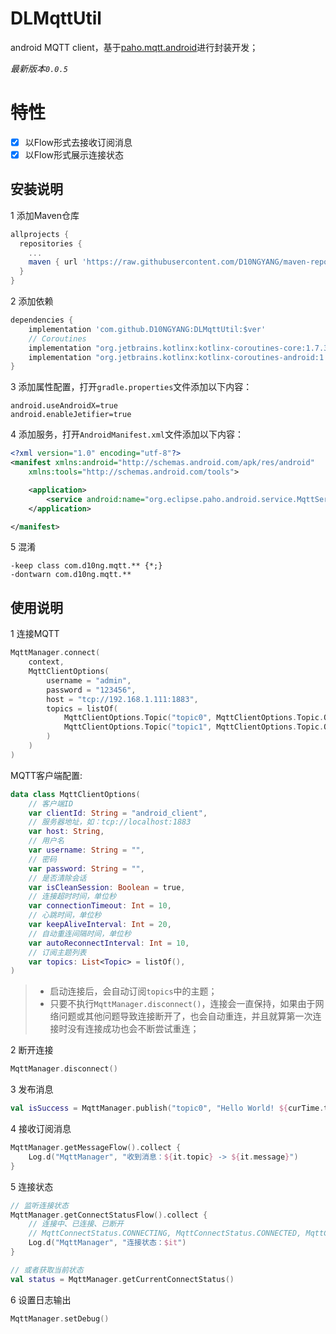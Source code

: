 # DLMqttUtil

android MQTT client，基于[paho.mqtt.android](https://github.com/eclipse/paho.mqtt.android)进行封装开发；

*最新版本`0.0.5`*

# 特性
- [x] 以Flow形式去接收订阅消息
- [x] 以Flow形式展示连接状态

## 安装说明
1 添加Maven仓库
```gradle
allprojects {
  repositories {
    ...
    maven { url 'https://raw.githubusercontent.com/D10NGYANG/maven-repo/main/repository'}
  }
}
```

2 添加依赖
```gradle
dependencies {
    implementation 'com.github.D10NGYANG:DLMqttUtil:$ver'
    // Coroutines
    implementation "org.jetbrains.kotlinx:kotlinx-coroutines-core:1.7.3"
    implementation "org.jetbrains.kotlinx:kotlinx-coroutines-android:1.7.3"
}
```

3 添加属性配置，打开`gradle.properties`文件添加以下内容：
```properties
android.useAndroidX=true
android.enableJetifier=true
```

4 添加服务，打开`AndroidManifest.xml`文件添加以下内容：
```xml
<?xml version="1.0" encoding="utf-8"?>
<manifest xmlns:android="http://schemas.android.com/apk/res/android"
    xmlns:tools="http://schemas.android.com/tools">

    <application>
        <service android:name="org.eclipse.paho.android.service.MqttService" />
    </application>

</manifest>
```

5 混淆
```properties
-keep class com.d10ng.mqtt.** {*;}
-dontwarn com.d10ng.mqtt.**
```

## 使用说明
1 连接MQTT
```kotlin
MqttManager.connect(
    context,
    MqttClientOptions(
        username = "admin",
        password = "123456",
        host = "tcp://192.168.1.111:1883",
        topics = listOf(
            MqttClientOptions.Topic("topic0", MqttClientOptions.Topic.Qos.QOS_0),
            MqttClientOptions.Topic("topic1", MqttClientOptions.Topic.Qos.QOS_0),
        )
    )
)
```

MQTT客户端配置:
```kotlin
data class MqttClientOptions(
    // 客户端ID
    var clientId: String = "android_client",
    // 服务器地址，如：tcp://localhost:1883
    var host: String,
    // 用户名
    var username: String = "",
    // 密码
    var password: String = "",
    // 是否清除会话
    var isCleanSession: Boolean = true,
    // 连接超时时间，单位秒
    var connectionTimeout: Int = 10,
    // 心跳时间，单位秒
    var keepAliveInterval: Int = 20,
    // 自动重连间隔时间，单位秒
    var autoReconnectInterval: Int = 10,
    // 订阅主题列表
    var topics: List<Topic> = listOf(),
)
```
> - 启动连接后，会自动订阅`topics`中的主题；
> - 只要不执行`MqttManager.disconnect()`，连接会一直保持，如果由于网络问题或其他问题导致连接断开了，也会自动重连，并且就算第一次连接时没有连接成功也会不断尝试重连；

2 断开连接
```kotlin
MqttManager.disconnect()
```

3 发布消息
```kotlin
val isSuccess = MqttManager.publish("topic0", "Hello World! ${curTime.toDateStr()}")
```

4 接收订阅消息
```kotlin
MqttManager.getMessageFlow().collect {
    Log.d("MqttManager", "收到消息：${it.topic} -> ${it.message}")
}
```

5 连接状态
```kotlin
// 监听连接状态
MqttManager.getConnectStatusFlow().collect {
    // 连接中、已连接、已断开
    // MqttConnectStatus.CONNECTING, MqttConnectStatus.CONNECTED, MqttConnectStatus.DISCONNECTED
    Log.d("MqttManager", "连接状态：$it")
}

// 或者获取当前状态
val status = MqttManager.getCurrentConnectStatus()
```

6 设置日志输出
```kotlin
MqttManager.setDebug()
```